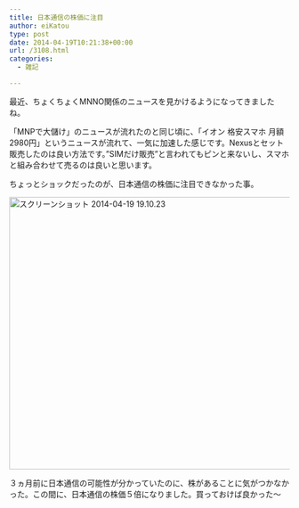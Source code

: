 ```yaml
---
title: 日本通信の株価に注目
author: eiKatou
type: post
date: 2014-04-19T10:21:38+00:00
url: /3108.html
categories:
  - 雑記

---
```

最近、ちょくちょくMNNO関係のニュースを見かけるようになってきましたね。

「MNPで大儲け」のニュースが流れたのと同じ頃に、「イオン 格安スマホ 月額2980円」というニュースが流れて、一気に加速した感じです。Nexusとセット販売したのは良い方法です。”SIMだけ販売”と言われてもピンと来ないし、スマホと組み合わせて売るのは良いと思います。

ちょっとショックだったのが、日本通信の株価に注目できなかった事。
  
[<img src="http://eikatou.net/blog/wp-content/uploads/2014/04/a71d7a6c793ecf4138ae19d393c2681d.jpg" alt="スクリーンショット 2014-04-19 19.10.23" width="601" height="489" class="alignnone size-full wp-image-3110" srcset="/uploads/2014/04/a71d7a6c793ecf4138ae19d393c2681d.jpg 601w, /uploads/2014/04/a71d7a6c793ecf4138ae19d393c2681d-300x244.jpg 300w" sizes="(max-width: 601px) 100vw, 601px" />][1]

３ヵ月前に日本通信の可能性が分かっていたのに、株があることに気がつかなかった。この間に、日本通信の株価５倍になりました。買っておけば良かった〜

 [1]: http://eikatou.net/blog/wp-content/uploads/2014/04/a71d7a6c793ecf4138ae19d393c2681d.jpg
